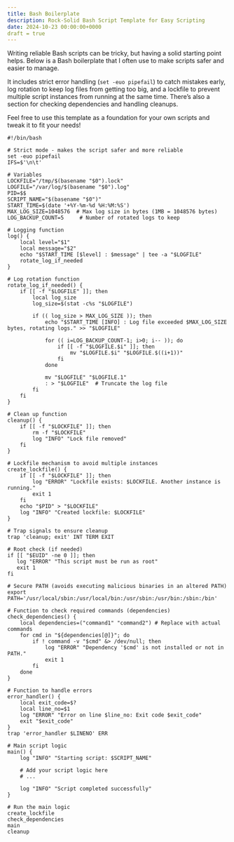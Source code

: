 ```yaml
---
title: Bash Boilerplate
description: Rock-Solid Bash Script Template for Easy Scripting
date: 2024-10-23 00:00:00+0000
draft = true
---
```


Writing reliable Bash scripts can be tricky, but having a solid starting point helps. Below is a Bash boilerplate that I often use to make scripts safer and easier to manage.

It includes strict error handling (`set -euo pipefail`) to catch mistakes early, log rotation to keep log files from getting too big, and a lockfile to prevent multiple script instances from running at the same time. There’s also a section for checking dependencies and handling cleanups.

Feel free to use this template as a foundation for your own scripts and tweak it to fit your needs!

```sh=
#!/bin/bash

# Strict mode - makes the script safer and more reliable
set -euo pipefail
IFS=$'\n\t'

# Variables
LOCKFILE="/tmp/$(basename "$0").lock"
LOGFILE="/var/log/$(basename "$0").log"
PID=$$
SCRIPT_NAME="$(basename "$0")"
START_TIME=$(date '+%Y-%m-%d %H:%M:%S')
MAX_LOG_SIZE=1048576  # Max log size in bytes (1MB = 1048576 bytes)
LOG_BACKUP_COUNT=5     # Number of rotated logs to keep

# Logging function
log() {
    local level="$1"
    local message="$2"
    echo "$START_TIME [$level] : $message" | tee -a "$LOGFILE"
    rotate_log_if_needed
}

# Log rotation function
rotate_log_if_needed() {
    if [[ -f "$LOGFILE" ]]; then
        local log_size
        log_size=$(stat -c%s "$LOGFILE")

        if (( log_size > MAX_LOG_SIZE )); then
            echo "$START_TIME [INFO] : Log file exceeded $MAX_LOG_SIZE bytes, rotating logs." >> "$LOGFILE"
            
            for (( i=LOG_BACKUP_COUNT-1; i>0; i-- )); do
                if [[ -f "$LOGFILE.$i" ]]; then
                    mv "$LOGFILE.$i" "$LOGFILE.$((i+1))"
                fi
            done

            mv "$LOGFILE" "$LOGFILE.1"
            : > "$LOGFILE"  # Truncate the log file
        fi
    fi
}

# Clean up function
cleanup() {
    if [[ -f "$LOCKFILE" ]]; then
        rm -f "$LOCKFILE"
        log "INFO" "Lock file removed"
    fi
}

# Lockfile mechanism to avoid multiple instances
create_lockfile() {
    if [[ -f "$LOCKFILE" ]]; then
        log "ERROR" "Lockfile exists: $LOCKFILE. Another instance is running."
        exit 1
    fi
    echo "$PID" > "$LOCKFILE"
    log "INFO" "Created lockfile: $LOCKFILE"
}

# Trap signals to ensure cleanup
trap 'cleanup; exit' INT TERM EXIT

# Root check (if needed)
if [[ "$EUID" -ne 0 ]]; then
   log "ERROR" "This script must be run as root"
   exit 1
fi

# Secure PATH (avoids executing malicious binaries in an altered PATH)
export PATH='/usr/local/sbin:/usr/local/bin:/usr/sbin:/usr/bin:/sbin:/bin'

# Function to check required commands (dependencies)
check_dependencies() {
    local dependencies=("command1" "command2") # Replace with actual commands
    for cmd in "${dependencies[@]}"; do
        if ! command -v "$cmd" &> /dev/null; then
            log "ERROR" "Dependency '$cmd' is not installed or not in PATH."
            exit 1
        fi
    done
}

# Function to handle errors
error_handler() {
    local exit_code=$?
    local line_no=$1
    log "ERROR" "Error on line $line_no: Exit code $exit_code"
    exit "$exit_code"
}
trap 'error_handler $LINENO' ERR

# Main script logic
main() {
    log "INFO" "Starting script: $SCRIPT_NAME"

    # Add your script logic here
    # ...

    log "INFO" "Script completed successfully"
}

# Run the main logic
create_lockfile
check_dependencies
main
cleanup
```